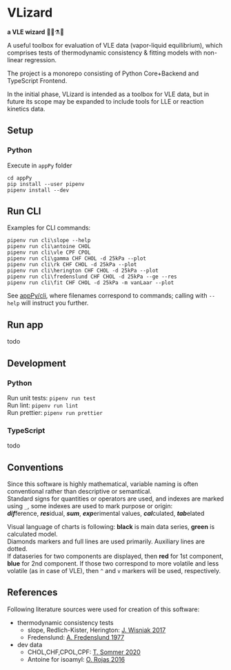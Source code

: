 # VLizard
**a VLE wizard** 🧙‍♂️⚗🦎

A useful toolbox for evaluation of VLE data (vapor-liquid equilibrium), which comprises tests of thermodynamic consistency & fitting models with non-linear regression.

The project is a monorepo consisting of Python Core+Backend and TypeScript Frontend.

In the initial phase, VLizard is intended as a toolbox for VLE data, but in future its scope may be expanded to include tools for LLE or reaction kinetics data.

## Setup

### Python
Execute in `appPy` folder
```
cd appPy
pip install --user pipenv
pipenv install --dev
```

## Run CLI
Examples for CLI commands:
```
pipenv run cli\slope --help
pipenv run cli\antoine CHOL
pipenv run cli\vle CPF CPOL
pipenv run cli\gamma CHF CHOL -d 25kPa --plot
pipenv run cli\rk CHF CHOL -d 25kPa --plot
pipenv run cli\herington CHF CHOL -d 25kPa --plot
pipenv run cli\fredenslund CHF CHOL -d 25kPa --ge --res
pipenv run cli\fit CHF CHOL -d 25kPa -m vanLaar --plot
```
See [appPy/cli](appPy/cli), where filenames correspond to commands; calling with `--help` will instruct you further.

## Run app

todo

## Development

### Python

Run unit tests: `pipenv run test`  
Run lint: `pipenv run lint`  
Run prettier: `pipenv run prettier`

### TypeScript

todo

## Conventions
Since this software is highly mathematical, variable naming is often conventional rather than descriptive or semantical.  
Standard signs for quantities or operators are used, and indexes are marked using `_`, some indexes are used to mark purpose or origin:  
***dif***ference, ***res***idual, ***sum***, ***exp***erimental values, ***cal***culated, ***tab***elated

Visual language of charts is following: **black** is main data series, **green** is calculated model.  
Diamonds markers and full lines are used primarily. Auxiliary lines are dotted.  
If dataseries for two components are displayed, then **red** for 1st component, **blue** for 2nd component.
If those two correspond to more volatile and less volatile (as in case of VLE), then `^` and `v` markers will be used, respectively.

## References

Following literature sources were used for creation of this software:

- thermodynamic consistency tests
  - slope, Redlich-Kister, Herington: [J. Wisniak 2017](https://doi.org/10.1016/j.jct.2016.10.038)
  - Fredenslund: [A. Fredenslund 1977](https://doi.org/10.1016/B978-0-444-41621-6.X5001-7)
- dev data
  - CHOL,CHF,CPOL,CPF: [T. Sommer 2020](https://doi.org/10.1021/acs.jced.9b00746)
  - Antoine for isoamyl: [O. Rojas 2016](https://doi.org/10.1021/acs.jced.6b00197)
